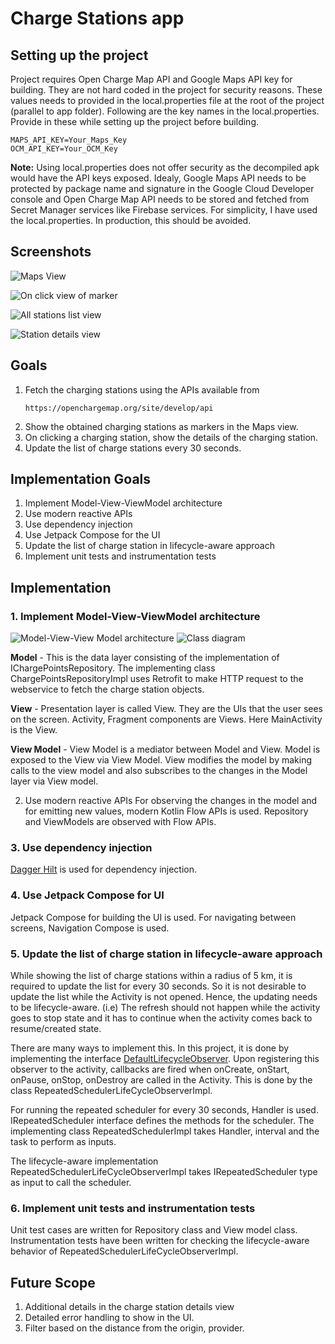 # Charge Stations app
## Setting up the project
Project requires Open Charge Map API and Google Maps API key for building. They are not hard coded in the project for security reasons. These values needs to provided in the local.properties file at the root of the project (parallel to app folder). Following are the key names in the local.properties. Provide in these while setting up the project before building.
```
MAPS_API_KEY=Your_Maps_Key
OCM_API_KEY=Your_OCM_Key
```

**Note:** Using local.properties does not offer security as the decompiled apk would have the API keys exposed. Idealy, Google Maps API needs to be protected by package name and signature in the Google Cloud Developer console and Open Charge Map API needs to be stored and fetched from Secret Manager services like Firebase services. For simplicity, I have used the local.properties. In production, this should be avoided.

## Screenshots
![Maps View](diagaram/maps_view.png)

![On click view of marker](diagaram/marker_onclick_view.png)

![All stations list view](diagaram/all_stations_view.png)

![Station details view](diagaram/station_details_view.png)

## Goals
1. Fetch the charging stations using the APIs available from 
	```
    https://openchargemap.org/site/develop/api
    ```
2. Show the obtained charging stations as markers in the Maps view.
3. On clicking a charging station, show the details of the charging station.
4. Update the list of charge stations every 30 seconds.

## Implementation Goals
1. Implement Model-View-ViewModel architecture
2. Use modern reactive APIs
3. Use dependency injection
4. Use Jetpack Compose for the UI
5. Update the list of charge station in lifecycle-aware approach
6. Implement unit tests and instrumentation tests

## Implementation
### 1. Implement Model-View-ViewModel architecture

![Model-View-View Model architecture](diagaram/cariad_mvvm.png)
![Class diagram](diagaram/charge_stations_class_diagram.png)


**Model** - This is the data layer consisting of the implementation of IChargePointsRepository. The implementing class ChargePointsRepositoryImpl
uses Retrofit to make HTTP request to the webservice to fetch the charge station objects. 

**View** - Presentation layer is called View. They are the UIs that the user sees on the screen. Activity, Fragment components are Views. Here MainActivity is the View.

**View Model** - View Model is a mediator between Model and View. Model is exposed to the View via View Model. View modifies the model by making calls to the view model and also subscribes to the changes in the Model layer via View model.

2. Use modern reactive APIs
For observing the changes in the model and for emitting new values, modern Kotlin Flow APIs is used. Repository and ViewModels are observed with Flow APIs.

### 3. Use dependency injection
[Dagger Hilt](https://developer.android.com/training/dependency-injection/hilt-android) is used for dependency injection.

### 4. Use Jetpack Compose for UI
Jetpack Compose for building the UI is used. For navigating between screens, Navigation Compose is used.

### 5. Update the list of charge station in lifecycle-aware approach
While showing the list of charge stations within a radius of 5 km, it is required to update the list for every 30 seconds. So it is not desirable to update the list while the Activity is not opened. Hence, the updating needs to be lifecycle-aware. (i.e) The refresh should not happen while the activity goes to stop state and it has to continue when the activity comes back to resume/created state. 

There are many ways to implement this. In this project, it is done by implementing the interface [DefaultLifecycleObserver](https://developer.android.com/reference/androidx/lifecycle/DefaultLifecycleObserver). Upon registering this observer to the activity, callbacks are fired when onCreate, onStart, onPause, onStop, onDestroy are called in the Activity. This is done by the class RepeatedSchedulerLifeCycleObserverImpl. 

For running the repeated scheduler for every 30 seconds, Handler is used. IRepeatedScheduler interface defines the methods for the scheduler. The implementing class RepeatedSchedulerImpl takes Handler, interval and the task to perform as inputs.

The lifecycle-aware implementation RepeatedSchedulerLifeCycleObserverImpl takes IRepeatedScheduler type as input to call the scheduler.

### 6. Implement unit tests and instrumentation tests
Unit test cases are written for Repository class and View model class.
Instrumentation tests have been written for checking the lifecycle-aware behavior of RepeatedSchedulerLifeCycleObserverImpl.

## Future Scope
1. Additional details in the charge station details view
2. Detailed error handling to show in the UI.
3. Filter based on the distance from the origin, provider.

